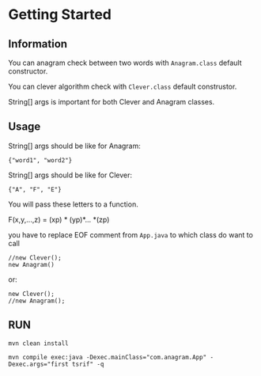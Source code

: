 # Getting Started

## Information
You can anagram check between two words with `Anagram.class` default constructor.

You can clever algorithm check with `Clever.class` default construstor. 


String[] args is important for both Clever and Anagram classes. 


## Usage

String[] args should be like for Anagram:
    
    {"word1", "word2"}

String[] args should be like for Clever:

    {"A", "F", "E"}

You will pass these letters to a function.

F(x,y,...,z) = (xp) * (yp)*... *(zp)

you have to replace EOF comment from `App.java` to which class do want to call

    //new Clever();
    new Anagram()

or:

    new Clever();
    //new Anagram();


## RUN
    
    mvn clean install

    mvn compile exec:java -Dexec.mainClass="com.anagram.App" -Dexec.args="first tsrif" -q

